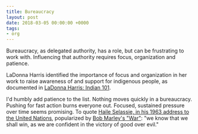```yaml
---
title: Bureaucracy
layout: post
date: 2018-03-05 00:00:00 +0000
tags:
- org
---
```

Bureaucracy, as delegated authority, has a role, but can be frustrating to work with. Influencing that authority requires focus, organization and patience.  
  
LaDonna Harris identified the importance of focus and organization in her work to raise awareness of and support for indigenous people, as documented in [LaDonna Harris: Indian 101](http://www.pbs.org/video/ladonna-harris-indian-101-full-episode/).  
  
I'd humbly add patience to the list. Nothing moves quickly in a bureaucracy. Pushing for fast action burns everyone out. Focused, sustained pressure over time seems promising. To quote [Haile Selassie, in his 1963 address to the United Nations](https://en.wikisource.org/wiki/Haile_Selassie%27s_address_to_the_United_Nations,_1963), popularized by [Bob Marley's "War"](https://www.youtube.com/watch?v=vPZydAotVOY): "we know that we shall win, as we are confident in the victory of good over evil."